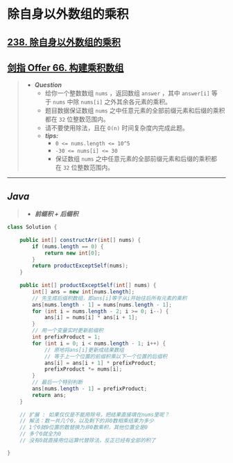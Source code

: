 # 除自身以外数组的乘积

## [238. 除自身以外数组的乘积](https://leetcode.cn/problems/product-of-array-except-self/)

## [剑指 Offer 66. 构建乘积数组](https://leetcode.cn/problems/gou-jian-cheng-ji-shu-zu-lcof/)

> - ***Question***
>   - 给你一个整数数组 `nums` ，返回数组 `answer` ，其中 `answer[i]` 等于 `nums` 中除 `nums[i]` 之外其余各元素的乘积。
>   - 题目数据保证数组 `nums` 之中任意元素的全部前缀元素和后缀的乘积都在 `32` 位整数范围内。
>   - 请不要使用除法，且在 `O(n)` 时间复杂度内完成此题。
>   - ***tips:***
>     - `0 <= nums.length <= 10^5`
>     - `-30 <= nums[i] <= 30`
>     - 保证数组 `nums` 之中任意元素的全部前缀元素和后缀的乘积都在 `32` 位整数范围内。

---

## *Java*

> - ***前缀积 + 后缀积***

```java
class Solution {
    
    public int[] constructArr(int[] nums) {
        if (nums.length == 0) {
            return new int[0];
        }
        return productExceptSelf(nums);
    }
    
    public int[] productExceptSelf(int[] nums) {
        int[] ans = new int[nums.length];
        // 先生成后缀积数组，即ans[i]等于从i开始往后所有元素的乘积
        ans[nums.length - 1] = nums[nums.length - 1];
        for (int i = nums.length - 2; i >= 0; i--) {
            ans[i] = nums[i] * ans[i + 1];
        }
        // 用一个变量实时更新前缀积
        int prefixProduct = 1;
        for (int i = 0; i < nums.length - 1; i++) {
            // 原地将ans[i]更新成结果数组
            // 等于上一个位置的前缀积乘以下一个位置的后缀积
            ans[i] = ans[i + 1] * prefixProduct;
            prefixProduct *= nums[i];
        }
        // 最后一个特别判断
        ans[nums.length - 1] = prefixProduct;
        return ans;
    }
    
    // 扩展 : 如果仅仅是不能用除号，把结果直接填在nums里呢？
    // 解法：数一共几个0，以及剩下的非0数相乘结果为多少
    // 1个0就0位置的数替换为非0数乘积，其他位置全是0
    // 多个0就全为0
    // 没有0就直接用位运算代替除法，反正已经有全部的积了

}
```
